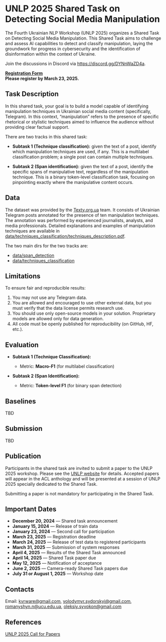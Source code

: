 # UNLP 2025 Shared Task on Detecting Social Media Manipulation

The Fourth Ukrainian NLP Workshop (UNLP 2025) organizes a Shared Task on Detecting Social Media Manipulation. This Shared Task aims to challenge and assess AI capabilities to detect and classify manipulation, laying the groundwork for progress in cybersecurity and the identification of disinformation within the context of Ukraine.

Join the discussions in Discord via https://discord.gg/DYNnWaZD4a.

**[Registration Form](https://forms.gle/1gUDifzUtTw4E4rc9)**  
**Please register by March 23, 2025.**

## Task Description

In this shared task, your goal is to build a model capable of identifying manipulation techniques in Ukrainian social media content (specifically, Telegram). In this context, “manipulation” refers to the presence of specific rhetorical or stylistic techniques aimed to influence the audience without providing clear factual support.

There are two tracks in this shared task:
- **Subtask 1 (Technique classification):** given the text of a post, identify which manipulation techniques are used, if any. This is a multilabel classification problem; a single post can contain multiple techniques.

- **Subtask 2 (Span identification):** given the text of a post, identify the specific spans of manipulative text, regardless of the manipulation technique. This is a binary token-level classification task, focusing on pinpointing exactly where the manipulative content occurs.

## Data

The dataset was provided by the [Texty.org.ua](https://texty.org.ua/) team. It consists of Ukrainian Telegram posts annotated for the presence of ten manipulation techniques. The annotation was performed by experienced journalists, analysts, and media professionals. Detailed explanations and examples of manipulation techniques are available in [data/techniques_classification/techniques_description.pdf](./data/techniques_classification/README.md).

The two main dirs for the two tracks are:
- [data/span_detection](./data/span_detection)
- [data/techniques_classification](./data/techniques_classification)

## Limitations

To ensure fair and reproducible results:

1. You may not use any Telegram data.
2. You are allowed and encouraged to use other external data, but you must verify that the data license permits research use.
3. You should use only open-source models in your solution. Proprietary models are allowed only for data generation.
4. All code must be openly published for reproducibility (on GitHub, HF, etc.).

## Evaluation

- **Subtask 1 (Technique Classification):**  
  - Metric: **Macro-F1** (for multilabel classification)

- **Subtask 2 (Span Identification):**  
  - Metric: **Token-level F1** (for binary span detection)

## Baselines

TBD

## Submission

TBD

## Publication

Participants in the shared task are invited to submit a paper to the UNLP 2025 workshop. Please see the [UNLP website](https://unlp.org.ua/call-for-papers/) for details. Accepted papers will appear in the ACL anthology and will be presented at a session of UNLP 2025 specially dedicated to the Shared Task.

Submitting a paper is not mandatory for participating in the Shared Task.

## Important Dates

- **December 20, 2024** — Shared task announcement  
- **January 15, 2024** — Release of train data  
- **January 23, 2024** — Second call for participation
- **March 23, 2025** — Registration deadline  
- **March 24, 2025** — Release of test data to registered participants  
- **March 31, 2025** — Submission of system responses  
- **April 4, 2025** — Results of the Shared Task announced  
- **April 14, 2025** — Shared Task paper due  
- **May 12, 2025** — Notification of acceptance  
- **June 2, 2025** — Camera-ready Shared Task papers due  
- **July 31 or August 1, 2025** — Workshop date

## Contacts

Email: [kvrware@gmail.com](mailto:kvrware@gmail.com), [volodymyr.sydorskyi@gmail.com](mailto:volodymyr.sydorskyi@gmail.com), [romanyshyn.n@ucu.edu.ua](mailto:romanyshyn.n@ucu.edu.ua), [oleksiy.syvokon@gmail.com](mailto:oleksiy.syvokon@gmail.com)

## References

[UNLP 2025 Call for Papers](https://unlp.org.ua/call-for-papers/)


